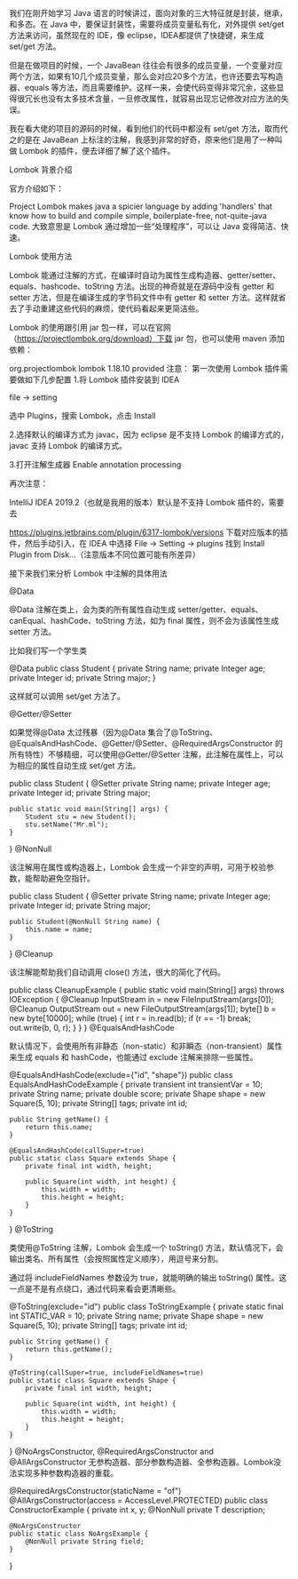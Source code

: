 我们在刚开始学习 Java 语言的时候讲过，面向对象的三大特征就是封装，继承，和多态。在 Java 中，要保证封装性，需要将成员变量私有化，对外提供 set/get 方法来访问，虽然现在的 IDE，像 eclipse，IDEA都提供了快捷键，来生成 set/get 方法。

但是在做项目的时候，一个 JavaBean 往往会有很多的成员变量，一个变量对应两个方法，如果有10几个成员变量，那么会对应20多个方法，也许还要去写构造器、equals 等方法，而且需要维护。这样一来，会使代码变得非常冗余，这些显得很冗长也没有太多技术含量，一旦修改属性，就容易出现忘记修改对应方法的失误。

我在看大佬的项目的源码的时候，看到他们的代码中都没有 set/get 方法，取而代之的是在 JavaBean 上标注的注解，我感到非常的好奇，原来他们是用了一种叫做 Lombok 的插件，便去详细了解了这个插件。

Lombok 背景介绍

官方介绍如下：

Project Lombok makes java a spicier language by adding 'handlers' that know how to build and compile simple, boilerplate-free, not-quite-java code.
大致意思是 Lombok 通过增加一些“处理程序”，可以让 Java 变得简洁、快速。

Lombok 使用方法

Lombok 能通过注解的方式，在编译时自动为属性生成构造器、getter/setter、equals、hashcode、toString 方法。出现的神奇就是在源码中没有 getter 和 setter 方法，但是在编译生成的字节码文件中有 getter 和 setter 方法。这样就省去了手动重建这些代码的麻烦，使代码看起来更简洁些。

Lombok 的使用跟引用 jar 包一样，可以在官网（https://projectlombok.org/download）下载 jar 包，也可以使用 maven 添加依赖：

<dependency>
    <groupId>org.projectlombok</groupId>
    <artifactId>lombok</artifactId>
    <version>1.18.10</version>
    <scope>provided</scope>
</dependency>
注意：
第一次使用 Lombok 插件需要做如下几步配置
1.将 Lombok 插件安装到 IDEA

file -> setting


选中 Plugins，搜索 Lombok，点击 Install



2.选择默认的编译方式为 javac，因为 eclipse 是不支持 Lombok 的编译方式的，javac 支持 Lombok 的编译方式。



3.打开注解生成器 Enable annotation processing 



再次注意：

IntelliJ IDEA 2019.2（也就是我用的版本）默认是不支持 Lombok 插件的，需要去

https://plugins.jetbrains.com/plugin/6317-lombok/versions
下载对应版本的插件，然后手动引入，在 IDEA 中选择 File -> Setting -> plugins 找到 Install Plugin from Disk…（注意版本不同位置可能有所差异）



接下来我们来分析 Lombok 中注解的具体用法

@Data

@Data 注解在类上，会为类的所有属性自动生成 setter/getter、equals、canEqual、hashCode、toString 方法，如为 final 属性，则不会为该属性生成 setter 方法。

比如我们写一个学生类

@Data
public class Student {
    private String name;
    private Integer age;
    private Integer id;
    private String major;
}


这样就可以调用 set/get 方法了。

@Getter/@Setter

如果觉得@Data 太过残暴（因为@Data 集合了@ToString、@EqualsAndHashCode、@Getter/@Setter、@RequiredArgsConstructor 的所有特性）不够精细，可以使用@Getter/@Setter 注解，此注解在属性上，可以为相应的属性自动生成 set/get 方法。

public class Student {
    @Setter private String name;
    private Integer age;
    private Integer id;
    private String major;

    public static void main(String[] args) {
        Student stu = new Student();
        stu.setName("Mr.ml");
    }
}
@NonNull

该注解用在属性或构造器上，Lombok 会生成一个非空的声明，可用于校验参数，能帮助避免空指针。

public class Student {
    @Setter private String name;
    private Integer age;
    private Integer id;
    private String major;

    public Student(@NonNull String name) {
        this.name = name;
    }
}
@Cleanup

该注解能帮助我们自动调用 close() 方法，很大的简化了代码。

public class CleanupExample {
    public static void main(String[] args) throws IOException {
        @Cleanup InputStream in = new FileInputStream(args[0]);
        @Cleanup OutputStream out = new FileOutputStream(args[1]);
        byte[] b = new byte[10000];
        while (true) {
            int r = in.read(b);
              if (r == -1) break;
              out.write(b, 0, r);
        }
      }
}
@EqualsAndHashCode

默认情况下，会使用所有非静态（non-static）和非瞬态（non-transient）属性来生成 equals 和 hashCode，也能通过 exclude 注解来排除一些属性。

@EqualsAndHashCode(exclude={"id", "shape"})
public class EqualsAndHashCodeExample {
    private transient int transientVar = 10;
    private String name;
    private double score;
    private Shape shape = new Square(5, 10);
    private String[] tags;
    private int id;

    public String getName() {
        return this.name;
    }

    @EqualsAndHashCode(callSuper=true)
    public static class Square extends Shape {
        private final int width, height;

        public Square(int width, int height) {
            this.width = width;
            this.height = height;
        }
    }
}
@ToString

类使用@ToString 注解，Lombok 会生成一个 toString() 方法，默认情况下，会输出类名、所有属性（会按照属性定义顺序），用逗号来分割。

通过将 includeFieldNames 参数设为 true，就能明确的输出 toString() 属性。这一点是不是有点绕口，通过代码来看会更清晰些。

@ToString(exclude="id")
public class ToStringExample {
    private static final int STATIC_VAR = 10;
    private String name;
    private Shape shape = new Square(5, 10);
    private String[] tags;
    private int id;

    public String getName() {
        return this.getName();
    }

    @ToString(callSuper=true, includeFieldNames=true)
    public static class Square extends Shape {
        private final int width, height;

        public Square(int width, int height) {
            this.width = width;
            this.height = height;
        }
    }
}
@NoArgsConstructor, @RequiredArgsConstructor and @AllArgsConstructor
无参构造器、部分参数构造器、全参构造器。Lombok没法实现多种参数构造器的重载。

@RequiredArgsConstructor(staticName = "of")
@AllArgsConstructor(access = AccessLevel.PROTECTED)
public class ConstructorExample<T> {
    private int x, y;
    @NonNull private T description;

    @NoArgsConstructor
    public static class NoArgsExample {
        @NonNull private String field;
    }
}
